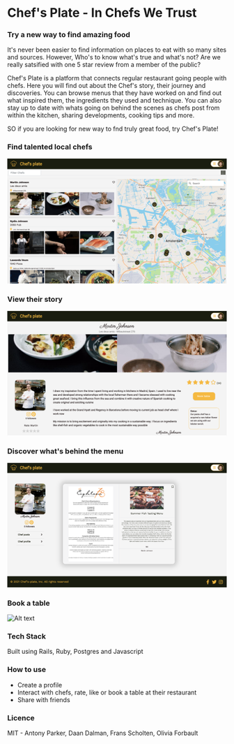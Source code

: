 # Chef's Plate - In Chefs We Trust

### Try a new way to find amazing food

It's never been easier to find information on places to eat with so many sites and sources.  However, Who's to know what's true and what's not? Are we really satsified with one 5 star review from a member of the public?

Chef's Plate is a platform that connects regular restaurant going people with chefs.  Here you will find out about the Chef's story, their journey and discoveries.  You can browse menus that they have worked on and find out what inspired them, the ingredients they used and technique.  You can also stay up to date with whats going on behind the scenes as chefs post from within the kitchen, sharing developments, cooking tips and more.

SO if you are looking for new way to fnd truly great food, try Chef's Plate!

### Find talented local chefs

![Alt text](/app/assets/images/chef_index.png)

### View their story

![Alt text](/app/assets/images/chefs_show.png)

### Discover what's behind the menu

![Alt text](/app/assets/images/chef_menu_show.png)

### Book a table

![Alt text](/app/assets/images/book_table.png)

### Tech Stack
Built using Rails, Ruby, Postgres and Javascript

### How to use
- Create a profile
- Interact with chefs, rate, like or book a table at their restaurant
- Share with friends 

### Licence 
MIT - Antony Parker, Daan Dalman, Frans Scholten, Olivia Forbault
